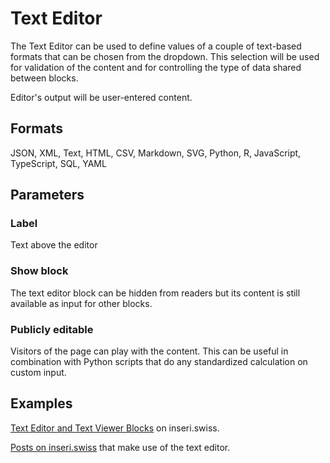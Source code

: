 # Text Editor

The Text Editor can be used to define values of a couple of text-based formats that can be chosen from the dropdown. This selection will be used for validation of the content and for controlling the type of data shared between blocks.

Editor's output will be user-entered content.

## Formats

JSON, XML, Text, HTML, CSV, Markdown, SVG, Python, R, JavaScript, TypeScript, SQL, YAML

## Parameters

### Label

Text above the editor

### Show block

The text editor block can be hidden from readers but its content is still available as input for other blocks.

### Publicly editable

Visitors of the page can play with the content. This can be useful in combination with Python scripts that do any standardized calculation on custom input.

## Examples

[Text Editor and Text Viewer Blocks](https://inseri.swiss/2022/12/text-editor-and-text-viewer-blocks/) on inseri.swiss.

[Posts on inseri.swiss](https://inseri.swiss/tag/text-editor/) that make use of the text editor.
